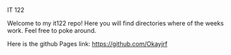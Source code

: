 IT 122

Welcome to my it122 repo! Here you will find directories where of the weeks work. Feel free to poke around.

Here is the github Pages link: https://github.com/Okayjrf